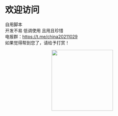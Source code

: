# 欢迎访问 #
自用脚本
<br/>
开发不易 低调使用 且用且珍惜
<br/>
电报群：https://t.me/china20211029
<br/>
如果觉得帮到您了，请给予打赏！
<br/>
<div style="text-align:center">
<img src="https://github.com/bluesmallpig/scripts/blob/main/img/zs.png?raw=true" width="200" height="200" alt=""/>
</div>
